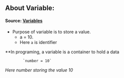 ## About Variable:

#### Source: [Variables](https://www.programiz.com/python-programming/variables-constants-literals)

* Purpose of variable is to store a value. 
	* a = 10.
	* Here `a` is identifier

**In programing, a variable is a container to hold a data

			`number = 10`
*Here number storing the value 10*

#### 